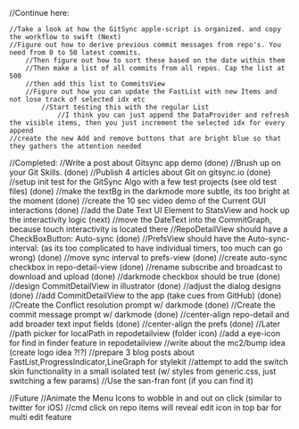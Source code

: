 //Continue here:
    
    
    //Take a look at how the GitSync apple-script is organized. and copy the workflow to swift (Next)
    //Figure out how to derive previous commit messages from repo's. You need from 0 to 50 latest commits.
        //Then figure out how to sort these based on the date within them
        //Then make a list of all commits from all repos. Cap the list at 500
        //then add this list to CommitsView
        //Figure out how you can update the FastList with new Items and not lose track of selected idx etc
            //Start testing this with the regular List
                //I think you can just append the DataProvider and refresh the visible items, then you just increment the selected idx for every append
    //create the new Add and remove buttons that are bright blue so that they gathers the attention needed
    
//Completed:
    //Write a post about Gitsync app demo (done)
    //Brush up on your Git Skills. (done)
    //Publish 4 articles about Git on gitsync.io (done)
    //setup init test for the GitSync Algo with a few test projects (see old test files) (done)
    //make the textBg in the darkmode more subtle, its too bright at the moment (done)
    //create the 10 sec video demo of the Current GUI interactions (done)
    //add the Date Text UI Element to StatsView and hock up the interactivity logic (next)
        //move the DateText into the CommitGraph, because touch interactivity is located there
    //RepoDetailView should have a CheckBoxButton: Auto-sync (done)
    //PrefsView should have the Auto-sync-interval: (as its too complicated to have individual timers, too much can go wrong) (done)
    //move sync interval to prefs-view (done)
    //create auto-sync checkbox in repo-detail-view (done)
    //rename subscribe and broadcast to download and upload (done)
    //darkmode checkbox should be true (done)
    //design CommitDetailView in illustrator (done)
    //adjust the dialog designs (done)
    //add CommitDetailView to the app (take cues from GitHub) (done)
    //Create the Conflict resolution prompt w/ darkmode (done)
    //Create the commit message prompt w/ darkmode (done)
    //center-align repo-detail and add broader text input fields (done)
    //center-align the prefs (done)
//Later
    //path picker for localPath in repodetailview (folder icon)
    //add a eye-icon for find in finder feature in repodetailview
    //write about the mc2/bump idea (create logo idea ?!?)
    //prepare 3 blog posts about FastList,ProgressIndicator,LineGraph for stylekit
    //attempt to add the switch skin functionality in a small isolated test (w/ styles from generic.css, just switching a few params)
    //Use the san-fran font (if you can find it)
    
//Future
    //Animate the Menu Icons to wobble in and out on click (similar to twitter for iOS)
    //cmd click on repo items will reveal edit icon in top bar for multi edit feature